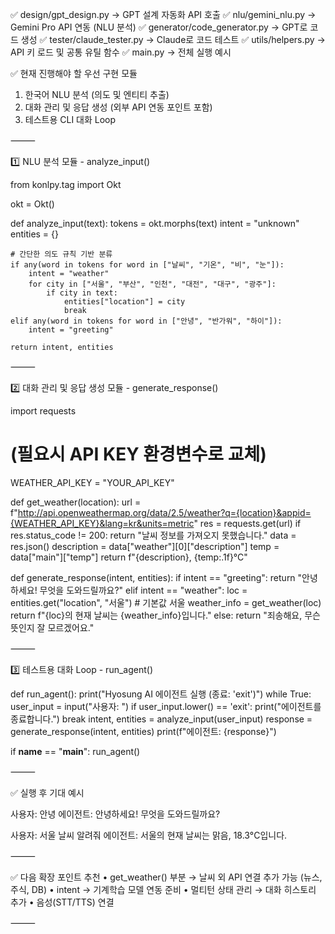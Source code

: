 

✅ design/gpt_design.py → GPT 설계 자동화 API 호출
✅ nlu/gemini_nlu.py → Gemini Pro API 연동 (NLU 분석)
✅ generator/code_generator.py → GPT로 코드 생성
✅ tester/claude_tester.py → Claude로 코드 테스트
✅ utils/helpers.py → API 키 로드 및 공통 유틸 함수
✅ main.py → 전체 실행 예시



✅ 현재 진행해야 할 우선 구현 모듈

1. 한국어 NLU 분석 (의도 및 엔티티 추출)
2. 대화 관리 및 응답 생성 (외부 API 연동 포인트 포함)
3. 테스트용 CLI 대화 Loop

⸻

1️⃣ NLU 분석 모듈 - analyze_input()

from konlpy.tag import Okt

okt = Okt()

def analyze_input(text):
    tokens = okt.morphs(text)
    intent = "unknown"
    entities = {}

    # 간단한 의도 규칙 기반 분류
    if any(word in tokens for word in ["날씨", "기온", "비", "눈"]):
        intent = "weather"
        for city in ["서울", "부산", "인천", "대전", "대구", "광주"]:
            if city in text:
                entities["location"] = city
                break
    elif any(word in tokens for word in ["안녕", "반가워", "하이"]):
        intent = "greeting"

    return intent, entities



⸻

2️⃣ 대화 관리 및 응답 생성 모듈 - generate_response()

import requests

# (필요시 API KEY 환경변수로 교체)
WEATHER_API_KEY = "YOUR_API_KEY"

def get_weather(location):
    url = f"http://api.openweathermap.org/data/2.5/weather?q={location}&appid={WEATHER_API_KEY}&lang=kr&units=metric"
    res = requests.get(url)
    if res.status_code != 200:
        return "날씨 정보를 가져오지 못했습니다."
    data = res.json()
    description = data["weather"][0]["description"]
    temp = data["main"]["temp"]
    return f"{description}, {temp:.1f}°C"

def generate_response(intent, entities):
    if intent == "greeting":
        return "안녕하세요! 무엇을 도와드릴까요?"
    elif intent == "weather":
        loc = entities.get("location", "서울")  # 기본값 서울
        weather_info = get_weather(loc)
        return f"{loc}의 현재 날씨는 {weather_info}입니다."
    else:
        return "죄송해요, 무슨 뜻인지 잘 모르겠어요."



⸻

3️⃣ 테스트용 대화 Loop - run_agent()

def run_agent():
    print("Hyosung AI 에이전트 실행 (종료: 'exit')")
    while True:
        user_input = input("사용자: ")
        if user_input.lower() == 'exit':
            print("에이전트를 종료합니다.")
            break
        intent, entities = analyze_input(user_input)
        response = generate_response(intent, entities)
        print(f"에이전트: {response}")

if __name__ == "__main__":
    run_agent()



⸻

✅ 실행 후 기대 예시

사용자: 안녕
에이전트: 안녕하세요! 무엇을 도와드릴까요?

사용자: 서울 날씨 알려줘
에이전트: 서울의 현재 날씨는 맑음, 18.3°C입니다.



⸻

✅ 다음 확장 포인트 추천
	•	get_weather() 부분 → 날씨 외 API 연결 추가 가능 (뉴스, 주식, DB)
	•	intent → 기계학습 모델 연동 준비
	•	멀티턴 상태 관리 → 대화 히스토리 추가
	•	음성(STT/TTS) 연결

⸻


